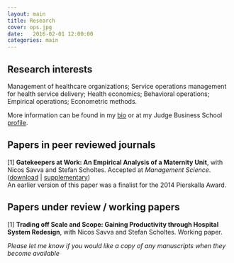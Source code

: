 ```yaml
---
layout: main
title: Research
cover: ops.jpg
date:   2016-02-01 12:00:00
categories: main
---
```


## Research interests

Management of healthcare organizations; Service operations management for health service delivery; Health economics; Behavioral operations; Empirical operations; Econometric methods.

More information can be found in my [bio](/about/) or at my Judge Business School [profile](http://www.jbs.cam.ac.uk/programmes/research-programmes/current-phd-students-a-z/michael-freeman/).

## Papers in peer reviewed journals

[1] **Gatekeepers at Work: An Empirical Analysis of a Maternity Unit**, with Nicos Savva and Stefan Scholtes.
Accepted at *Management Science*.&nbsp; ([download](articles/gatekeepersatwork_mar2016.pdf) | [supplementary](articles/supplementary_gatekeepersatwork_mar2016.pdf))
<br>An earlier version of this paper was a finalist for the 2014 Pierskalla Award.

## Papers under review / working papers

[1] **Trading off Scale and Scope: Gaining Productivity through Hospital System Redesign**, with Nicos Savva and Stefan Scholtes. Working paper.

*Please let me know if you would like a copy of any manuscripts when they become available*